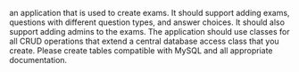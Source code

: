 an application that is used to create exams. It should support adding exams, questions with different question types, and answer choices. It should also support adding admins to the exams. The application should use classes for all CRUD operations that extend a central database access class that you create. Please create tables compatible with MySQL and all appropriate documentation.
